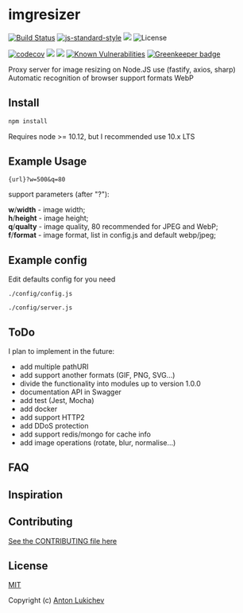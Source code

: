 # imgresizer
[![Build Status](https://img.shields.io/travis/AntonLukichev/imgresizer/master.svg?style=flat-square)](https://travis-ci.org/AntonLukichev/imgresizer)
[![js-standard-style](https://img.shields.io/badge/code%20style-standard-brightgreen.svg?style=flat-square)](http://standardjs.com/)
![](https://img.shields.io/node/v/fastify/latest.svg?style=flat-square)
![License](https://img.shields.io/npm/l/fastify.svg?style=flat-square)

[![codecov](https://codecov.io/gh/AntonLukichev/imgresizer/branch/master/graph/badge.svg)](https://codecov.io/gh/AntonLukichev/imgresizer)
![](https://img.shields.io/github/release/AntonLukichev/imgresizer.svg?style=flat-square)
![](https://img.shields.io/github/downloads/AntonLukichev/imgresizer/total.svg?style=flat-square)
[![Known Vulnerabilities](https://snyk.io/test/github/AntonLukichev/imgresizer/badge.svg?targetFile=package.json)](https://snyk.io/test/github/AntonLukichev/imgresizer?targetFile=package.json) [![Greenkeeper badge](https://badges.greenkeeper.io/AntonLukichev/imgresizer.svg)](https://greenkeeper.io/)

Proxy server for image resizing on Node.JS use (fastify, axios, sharp)
Automatic recognition of browser support formats WebP

## Install
```js
npm install
```
Requires node >= 10.12, but I recommended use 10.x LTS

## Example Usage

```
{url}?w=500&q=80
```
support parameters (after "?"):

**w**/**width** - image width;<br>
**h**/**height** - image height;<br>
**q**/**qualty** - image quality, 80 recommended for JPEG and WebP;<br>
**f**/**format** - image format, list in config.js and default webp/jpeg;<br>

## Example config
Edit defaults config for you need  
```
./config/config.js

./config/server.js

```

## ToDo
I plan to implement in the future:
* add multiple pathURI
* add support another formats (GIF, PNG, SVG...)
* divide the functionality into modules up to version 1.0.0
* documentation API in Swagger
* add test (Jest, Mocha)
* add docker
* add support HTTP2
* add DDoS protection
* add support redis/mongo for cache info
* add image operations (rotate, blur, normalise...)

## FAQ

## Inspiration

## Contributing
[See the CONTRIBUTING file here](CONTRIBUTING.md)

## License
[MIT](LICENSE) 

Copyright (c) [Anton Lukichev](https://github.com/AntonLukichev)
